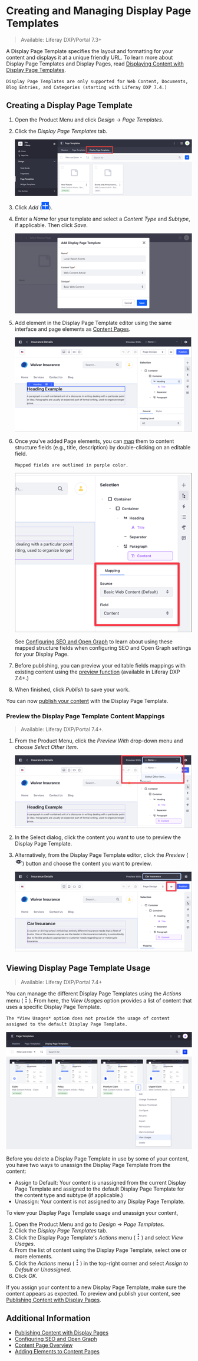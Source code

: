# Creating and Managing Display Page Templates

> Available: Liferay DXP/Portal 7.3+

A Display Page Template specifies the layout and formatting for your content and displays it at a unique friendly URL. To learn more about Display Page Templates and Display Pages, read [Displaying Content with Display Page Templates](./about-display-page-templates-and-display-pages.md).

```{note}
Display Page Templates are only supported for Web Content, Documents, Blog Entries, and Categories (starting with Liferay DXP 7.4.)
```

## Creating a Display Page Template

1. Open the Product Menu and click *Design* &rarr; *Page Templates*.

1. Click the *Display Page Templates* tab.

   ![Go to Page Templates, and click on the Display Page Templates tab.](./creating-and-managing-display-page-templates/images/02.png)

1. Click *Add* (![Add](./../../../images/icon-add.png)).

1. Enter a *Name* for your template and select a *Content Type* and *Subtype*, if applicable. Then click *Save*.

   ![Select the content type and subtype for your new template.](./creating-and-managing-display-page-templates/images/03.png)

1. Add element in the Display Page Template editor using the same interface and page elements as [Content Pages](../../creating-pages/building-and-managing-content-pages/content-page-editor-user-interface-reference.md).

   ![Build your template using Fragments and Widgets.](./creating-and-managing-display-page-templates/images/04.png)

1. Once you've added Page elements, you can [map](../../creating-pages/building-and-managing-content-pages/configuring-elements-on-content-pages.md#mapping-content) them to content structure fields (e.g., title, description) by double-clicking on an editable field.

   ```{tip}
   Mapped fields are outlined in purple color.
   ```

   ![Map Page elements to structure fields.](./creating-and-managing-display-page-templates/images/05.png)

   See [Configuring SEO and Open Graph](./configuring-seo-and-open-graph.md) to learn about using these mapped structure fields when configuring SEO and Open Graph settings for your Display Page.

1. Before publishing, you can preview your editable fields mappings with existing content using the [preview function](#preview-the-display-page-template-content-mappings) (available in Liferay DXP 7.4+.)

1. When finished, click *Publish* to save your work.

You can now [publish your content](./publishing-content-with-display-pages.md) with the Display Page Template.

### Preview the Display Page Template Content Mappings

> Available: Liferay DXP/Portal 7.4+.

1. From the Product Menu, click the *Preview With* drop-down menu and choose *Select Other Item*.

   ![Choose the content you want to use to preview your Display Page Template.](./creating-and-managing-display-page-templates/images/07.png)

1. In the Select dialog, click the content you want to use to preview the Display Page Template.
1. Alternatively, from the Display Page Template editor, click the *Preview* (![Preview](../../../images/icon-preview.png)) button and choose the content you want to preview.

   ![Click the Preview button to preview your Display Page Template mappings.](./creating-and-managing-display-page-templates/images/08.png)

## Viewing Display Page Template Usage

> Available: Liferay DXP/Portal 7.4+

You can manage the different Display Page Templates using the *Actions* menu (![Actions](../../../images/icon-actions.png)). From here, the *View Usages* option provides a list of content that uses a specific Display Page Template.

```{note}
The *View Usages* option does not provide the usage of content assigned to the default Display Page Template.
```

![Managing your Display Page Template using the Actions menu](./creating-and-managing-display-page-templates/images/06.png)

Before you delete a Display Page Template in use by some of your content, you have two ways to unassign the Display Page Template from the content:

- Assign to Default: Your content is unassigned from the current Display Page Template and assigned to the default Display Page Template for the content type and subtype (if applicable.)
- Unassign: Your content is not assigned to any Display Page Template.

To view your Display Page Template usage and unassign your content,

1. Open the Product Menu and go to *Design* &rarr; *Page Templates*.
1. Click the *Display Page Templates* tab.
1. Click the Display Page Template's *Actions* menu (![Actions](../../../images/icon-actions.png)) and select *View Usages*.
1. From the list of content using the Display Page Template, select one or more elements.
1. Click the *Actions* menu (![Actions](../../../images/icon-actions.png)) in the top-right corner and select *Assign to Default* or *Unassigned*.
1. Click *OK*.

If you assign your content to a new Display Page Template, make sure the content appears as expected. To preview and publish your content, see [Publishing Content with Display Pages](./publishing-content-with-display-pages.md).

## Additional Information

- [Publishing Content with Display Pages](./publishing-content-with-display-pages.md)
- [Configuring SEO and Open Graph](./configuring-seo-and-open-graph.md)
- [Content Page Overview](./../../creating-pages/building-and-managing-content-pages/content-pages-overview.md)
- [Adding Elements to Content Pages](../../creating-pages/building-and-managing-content-pages/adding-elements-to-content-pages.md)
